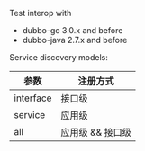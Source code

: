 Test interop with 

* dubbo-go 3.0.x and before
* dubbo-java 2.7.x and before

Service discovery models:

| 参数         | 注册方式       |
|------------|------------|
| interface  | 接口级        |
| service    | 应用级        |
| all        | 应用级 && 接口级 |

